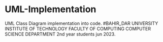 # UML-Implementation
UML Class Diagram implementation into code.
#BAHIR_DAR UNIVERSITY INSTITUTE OF TECHNOLOGY
FACULTY OF COMPUTING
COMPUTER SCIENCE DEPARTMENT 
2nd year students
jun 2023.
